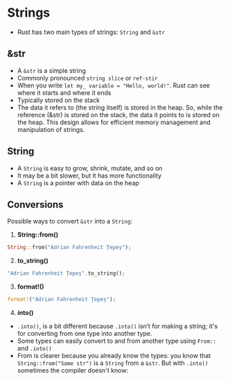 # Strings

* Rust has two main types of strings: `String` and `&str`

## &str

* A `&str` is a simple string
* Commonly pronounced `string slice` or `ref-stir`
* When you write `let my_ variable = "Hello, world!"`. Rust can see
  where it starts and where it ends
* Typically stored on the stack
* The data it refers to (the string itself) is stored in the heap.
  So, while the reference (&str) is stored on the stack, the data
  it points to is stored on the heap. This design allows for efficient
  memory management and manipulation of strings.

## String

* A `String` is easy to grow, shrink, mutate, and so on
* It may be a bit slower, but it has more functionality
* A `String` is a pointer with data on the heap

## Conversions

Possible ways to convert `&str` into a `String`:

1. **String::from()**

```rust
String::from("Adrian Fahrenheit Țepeș");
```

2. **to_string()**

```rust
"Adrian Fahrenheit Țepeș".to_string();
```
3. **format!()**

```rust
format!("Adrian Fahrenheit Țepeș");
```

4. **into()**

* `.into()`, is a bit different because `.into()` isn’t for making a string; it's for
  converting from one type into another type.
* Some types can easily convert to and from another type using `From::` and `.into()`
* From is clearer because you already know the types: you know that `String::from("Some str")`
  is a `String` from a `&str`. But with `.into()` sometimes the compiler doesn't know:


